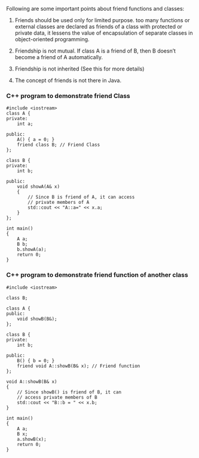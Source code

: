 Following are some important points about friend functions and classes:
1) Friends should be used only for limited purpose. too many functions or external classes are declared as friends of a class with protected or private data, it lessens the value of encapsulation of separate classes in object-oriented programming.

2) Friendship is not mutual. If class A is a friend of B, then B doesn’t become a friend of A automatically.

3) Friendship is not inherited (See this for more details)

4) The concept of friends is not there in Java.


### C++ program to demonstrate friend Class
```
#include <iostream> 
class A { 
private: 
	int a; 

public: 
	A() { a = 0; } 
	friend class B; // Friend Class 
}; 

class B { 
private: 
	int b; 

public: 
	void showA(A& x) 
	{ 
		// Since B is friend of A, it can access 
		// private members of A 
		std::cout << "A::a=" << x.a; 
	} 
}; 

int main() 
{ 
	A a; 
	B b; 
	b.showA(a); 
	return 0; 
} 

```
### C++ program to demonstrate friend function of another class
```
#include <iostream> 

class B; 

class A { 
public: 
	void showB(B&); 
}; 

class B { 
private: 
	int b; 

public: 
	B() { b = 0; } 
	friend void A::showB(B& x); // Friend function 
}; 

void A::showB(B& x) 
{ 
	// Since showB() is friend of B, it can 
	// access private members of B 
	std::cout << "B::b = " << x.b; 
} 

int main() 
{ 
	A a; 
	B x; 
	a.showB(x); 
	return 0; 
}

```
